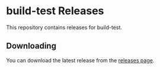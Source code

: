 # build-test Releases

This repository contains releases for build-test.

## Downloading

You can download the latest release from the [releases page](releases).
